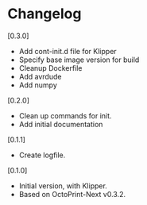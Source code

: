 # Changelog

[0.3.0]

- Add cont-init.d file for Klipper
- Specify base image version for build
- Cleanup Dockerfile
- Add avrdude
- Add numpy

[0.2.0]

- Clean up commands for init.
- Add initial documentation

[0.1.1]

- Create logfile.

[0.1.0]

- Initial version, with Klipper.
- Based on OctoPrint-Next v0.3.2.
